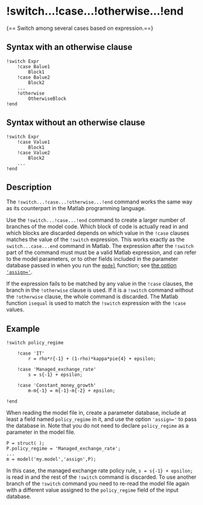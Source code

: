 # !switch...!case...!otherwise...!end

{== Switch among several cases based on expression.==}

## Syntax with an otherwise clause

    !switch Expr
        !case Balue1
            Block1
        !case Balue2
            Block2
        ...
        !otherwise
            OtherwiseBlock
    !end

## Syntax without an otherwise clause

    !switch Expr
        !case Value1
            Block1
        !case Value2
            Block2
        ...
    !end

## Description

The `!switch...!case...!otherwise...!end` command works the same way as
its counterpart in the Matlab programming language.

Use the `!switch...!case...!end` command to create a larger number of
branches of the model code. Which block of code is actually read in and
which blocks are discarded depends on which value in the `!case` clauses
matches the value of the `!switch` expression. This works exactly as the
`switch...case...end` command in Matlab. The expression after the `!switch`
part of the command must must be a valid Matlab expression, and can refer
to the model parameters, or to other fields included in the parameter
database passed in when you run the [`model`](model/model) function;
see [the option `'assign='`](model/model).

If the expression fails to be matched by any value in the `!case`
clauses, the branch in the `!otherwise` clause is used. If it is a
`!switch` command without the `!otherwise` clause, the whole command is
discarded. The Matlab function `isequal` is used to match the `!switch`
expression with the `!case` values.

## Example

    !switch policy_regime
  
        !case 'IT'
            r = rho*r{-1} + (1-rho)*kappa*pie{4} + epsilon;
  
        !case 'Managed_exchange_rate'
            s = s{-1} + epsilon;
  
        !case 'Constant_money_growth'
            m-m{-1} = m{-1}-m{-2} + epsilon;
       
    !end

When reading the model file in, create a parameter database, include at
least a field named `policy_regime` in it, and use the option `'assign='`
to pass the database in. Note that you do not need to declare
`policy_regime` as a parameter in the model file.

    P = struct( );
    P.policy_regime = 'Managed_exchange_rate';
    ...
    m = model('my.model','assign',P);

In this case, the managed exchange rate policy rule, `s = s{-1} +
epsilon;` is read in and the rest of the `!switch` command is discarded.
To use another branch of the `!switch` command you need to re-read the
model file again with a different value assigned to the `policy_regime`
field of the input database.




